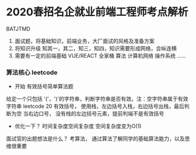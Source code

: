# 2020春招名企就业前端工程师考点解析

BATJTMD
1. 面试题，将基础知识，前端业务，大厂面试的风格及准备方案
2. 将知识升级 知其一，其二，知三，知四，知识需要形成网络，合纵连横
3. 需要有一定的前端基础 VUE/REACT 全家桶 算法 计算机网络 操作系统 ……

### 算法核心  leetcode 

- 开始 有效括号简单算法题

给定一个只包括 '('，')'的字符串，判断字符串是否有效。注：空字符串属于有效字符串
leetcode 20 
    有效括号， 使用栈，左边括号入栈，右边括号出栈，最后判断为空
    当右边口号， 没有栈的左边括号元素，提前判端不是有效括号

- 优化一下？
    时间复杂度空间复杂度
    空间复杂度变为O(1)

面试官的出题想法是什么？
考算法， 通过算法了解同学的基础算法能力，以及思维很重要

